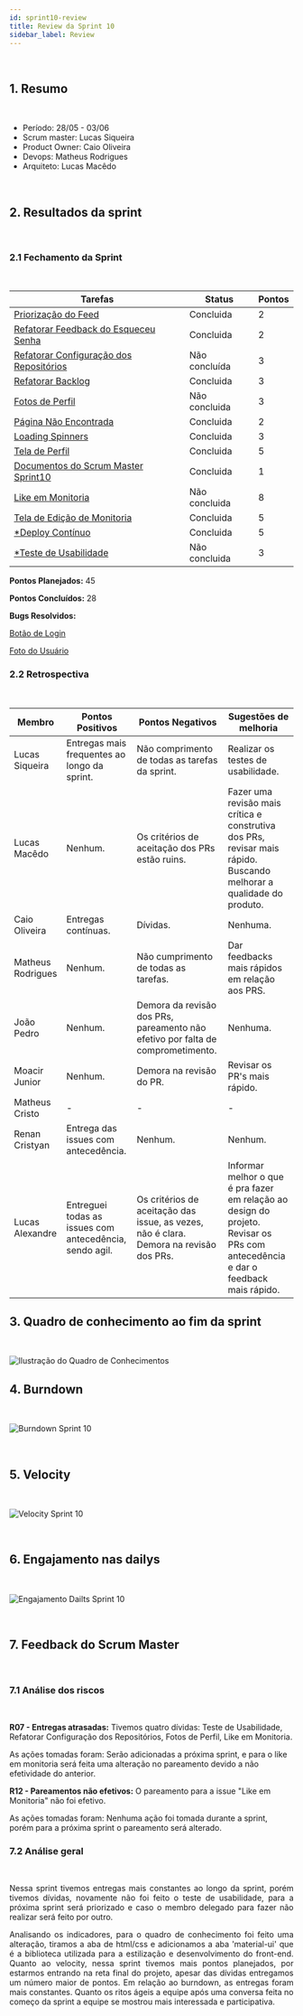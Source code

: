 ```yaml
---
id: sprint10-review
title: Review da Sprint 10
sidebar_label: Review
---
```


<br>

## 1. Resumo

<br>

- Período: 28/05 - 03/06
- Scrum master: Lucas Siqueira
- Product Owner: Caio Oliveira
- Devops: Matheus Rodrigues
- Arquiteto: Lucas Macêdo

<br>

## 2. Resultados da sprint

<br>

### 2.1 Fechamento da Sprint

<br>

Tarefas|Status|Pontos
--|--|--
|[Priorização do Feed](https://github.com/fga-eps-mds/2019.1-MaisMonitoria/issues/148)| Concluida | 2
|[Refatorar Feedback do Esqueceu Senha](https://github.com/fga-eps-mds/2019.1-maismonitoria/issues/150)| Concluida | 2
|[Refatorar Configuração dos Repositórios](https://github.com/fga-eps-mds/2019\.1-MaisMonitoria/issues/154)| Não concluída | 3
|[Refatorar Backlog](https://github.com/fga-eps-mds/2019.1-MaisMonitoria/issues/153)| Concluida | 3
|[Fotos de Perfil](https://github.com/fga-eps-mds/2019.1-MaisMonitoria/issues/152)| Não concluida | 3
|[Página Não Encontrada](https://github.com/fga-eps-mds/2019.1-MaisMonitoria/issues/151)| Concluida | 2
|[Loading Spinners](https://github.com/fga-eps-mds/2019.1-MaisMonitoria/issues/149)| Concluida | 3
|[Tela de Perfil](https://github.com/fga-eps-mds/2019.1-MaisMonitoria/issues/147)| Concluida | 5
|[Documentos do Scrum Master Sprint10](https://github.com/fga-eps-mds/2019.1-MaisMonitoria/issues/146)| Concluida | 1
|[Like em Monitoria](https://github.com/fga-eps-mds/2019.1-MaisMonitoria/issues/143)| Não concluida | 8
|[Tela de Edição de Monitoria](https://github.com/fga-eps-mds/2019.1-MaisMonitoria/issues/144)| Concluida | 5
|[*Deploy Contínuo](https://github.com/fga-eps-mds/2019.1-MaisMonitoria/issues/138)| Concluida | 5
|[*Teste de Usabilidade](https://github.com/fga-eps-mds/2019.1-maismonitoria/issues/139)| Não concluida | 3

**Pontos Planejados:** 45

**Pontos Concluídos:** 28

**Bugs Resolvidos:**

[Botão de Login](https://github.com/fga-eps-mds/2019.1-MaisMonitoria/issues/132)

[Foto do Usuário](https://github.com/fga-eps-mds/2019.1-MaisMonitoria/issues/142)

### 2.2 Retrospectiva

<br>

|Membro|Pontos Positivos|Pontos Negativos|Sugestões de melhoria|
|---|------|-----|---|
|Lucas Siqueira| Entregas mais frequentes ao longo da sprint. | Não comprimento de todas as tarefas da sprint. | Realizar os testes de usabilidade. |
|Lucas Macêdo| Nenhum. | Os critérios de aceitação dos PRs estão ruins. | Fazer uma revisão mais crítica e construtiva dos PRs, revisar mais rápido. Buscando melhorar a qualidade do produto. |
|Caio Oliveira| Entregas contínuas. | Dívidas. | Nenhuma. |
|Matheus Rodrigues| Nenhum. | Não cumprimento de todas as tarefas. | Dar feedbacks mais rápidos em relação aos PRS. |
|João Pedro| Nenhum. | Demora da revisão dos PRs, pareamento não efetivo por falta de comprometimento. | Nenhuma. |
|Moacir Junior| Nenhum. | Demora na revisão do PR. | Revisar os PR's mais rápido. |
|Matheus Cristo| - | - | - |
|Renan Cristyan| Entrega das issues com antecedência. | Nenhum. | Nenhum. |
|Lucas Alexandre| Entreguei todas as issues com antecedência, sendo agil. | Os critérios de aceitação das issue, as vezes, não é clara. Demora na revisão dos PRs. | Informar melhor o que é pra fazer em relação ao design do projeto. Revisar os PRs com antecedência e dar o feedback mais rápido. |

## 3. Quadro de conhecimento ao fim da sprint

<br>

![Ilustração do Quadro de Conhecimentos](assets/quadro-conhecimento-11.png)


## 4. Burndown
<br>

![Burndown Sprint 10](assets/burndown-sprint10.png)

<br>


## 5. Velocity

<br>

![Velocity Sprint 10](assets/velocity-sprint10.png)

<br>


## 6. Engajamento nas dailys

<br>

![Engajamento Dailts Sprint 10](assets/dailys-sprint-10.png)

<br>


## 7. Feedback do Scrum Master

<br>

### 7.1 Análise dos riscos

<br>

**R07 - Entregas atrasadas:**
Tivemos quatro dívidas: Teste de Usabilidade, Refatorar Configuração dos Repositórios, Fotos de Perfil, Like em Monitoria.

As ações tomadas foram: Serão adicionadas a próxima sprint, e para o like em monitoria será feita uma alteração no pareamento devido a não efetividade do anterior.

**R12 - Pareamentos não efetivos:**
O pareamento para a issue "Like em Monitoria" não foi efetivo.

As ações tomadas foram: Nenhuma ação foi tomada durante a sprint, porém para a próxima sprint o pareamento será alterado.


### 7.2 Análise geral

<br>

<p align = "justify">
Nessa sprint tivemos entregas mais constantes ao longo da sprint, porém tivemos dívidas, novamente não foi feito o teste de usabilidade, para a próxima sprint será priorizado e caso o membro delegado para fazer não realizar será feito por outro.

<p align = "justify">
Analisando os indicadores, para o quadro de conhecimento foi feito uma alteração, tiramos a aba de html/css e adicionamos a aba 'material-ui' que é a biblioteca utilizada para a estilização e desenvolvimento do front-end. Quanto ao velocity, nessa sprint tivemos mais pontos planejados, por estarmos entrando na reta final do projeto, apesar das dívidas entregamos um número maior de pontos. Em relação ao burndown, as entregas foram mais constantes. Quanto os ritos ágeis a equipe após uma conversa feita no começo da sprint a equipe se mostrou mais interessada e participativa.













